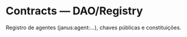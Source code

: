 # Contracts — DAO/Registry

Registro de agentes (janus:agent:...), chaves públicas e constituições.
